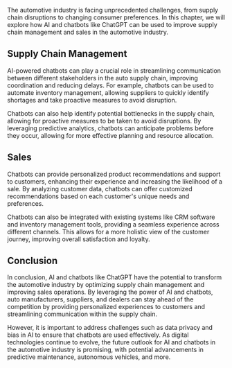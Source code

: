 
The automotive industry is facing unprecedented challenges, from supply chain disruptions to changing consumer preferences. In this chapter, we will explore how AI and chatbots like ChatGPT can be used to improve supply chain management and sales in the automotive industry.

Supply Chain Management
-----------------------

AI-powered chatbots can play a crucial role in streamlining communication between different stakeholders in the auto supply chain, improving coordination and reducing delays. For example, chatbots can be used to automate inventory management, allowing suppliers to quickly identify shortages and take proactive measures to avoid disruption.

Chatbots can also help identify potential bottlenecks in the supply chain, allowing for proactive measures to be taken to avoid disruptions. By leveraging predictive analytics, chatbots can anticipate problems before they occur, allowing for more effective planning and resource allocation.

Sales
-----

Chatbots can provide personalized product recommendations and support to customers, enhancing their experience and increasing the likelihood of a sale. By analyzing customer data, chatbots can offer customized recommendations based on each customer's unique needs and preferences.

Chatbots can also be integrated with existing systems like CRM software and inventory management tools, providing a seamless experience across different channels. This allows for a more holistic view of the customer journey, improving overall satisfaction and loyalty.

Conclusion
----------

In conclusion, AI and chatbots like ChatGPT have the potential to transform the automotive industry by optimizing supply chain management and improving sales operations. By leveraging the power of AI and chatbots, auto manufacturers, suppliers, and dealers can stay ahead of the competition by providing personalized experiences to customers and streamlining communication within the supply chain.

However, it is important to address challenges such as data privacy and bias in AI to ensure that chatbots are used effectively. As digital technologies continue to evolve, the future outlook for AI and chatbots in the automotive industry is promising, with potential advancements in predictive maintenance, autonomous vehicles, and more.
